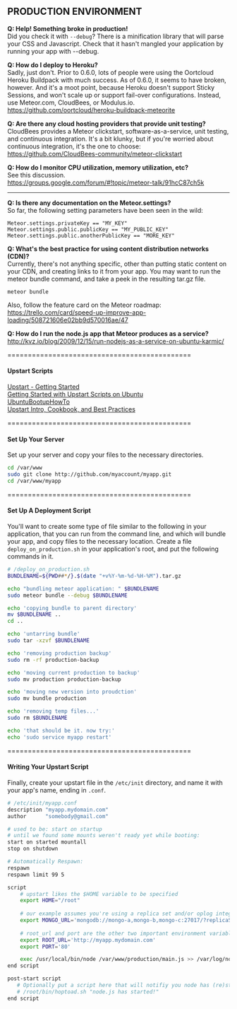 ## PRODUCTION ENVIRONMENT

**Q:  Help!  Something broke in production!**  
Did you check it with ``--debug``?  There is a minification library that will parse your CSS and Javascript.  Check that it hasn't mangled your application by running your app with --debug.

**Q:  How do I deploy to Heroku?**  
Sadly, just don't.  Prior to 0.6.0, lots of people were using the Oortcloud Heroku Buildpack with much success.  As of 0.6.0, it seems to have broken, however.  And it's a moot point, because Heroku doesn't support Sticky Sessions, and won't scale up or support fail-over configurations.  Instead, use Meteor.com, CloudBees, or Modulus.io.  
https://github.com/oortcloud/heroku-buildpack-meteorite

**Q:  Are there any cloud hosting providers that provide unit testing?**  
CloudBees provides a Meteor clickstart, software-as-a-service, unit testing, and continuous integration.  It's a bit klunky, but if you're worried about continuous integration, it's the one to choose:  
https://github.com/CloudBees-community/meteor-clickstart  

**Q:  How do I monitor CPU utilization, memory utilization, etc?**  
See this discussion.  
https://groups.google.com/forum/#!topic/meteor-talk/91hcC87ch5k  




------------------------------------------------------------------
**Q:  Is there any documentation on the Meteor.settings?**    
So far, the following setting parameters have been seen in the wild:  

````
Meteor.settings.privateKey == "MY_KEY"  
Meteor.settings.public.publicKey == "MY_PUBLIC_KEY"   
Meteor.settings.public.anotherPublicKey == "MORE_KEY"  
````


**Q:  What's the best practice for using content distribution networks (CDN)?**  
Currently, there's not anything specific, other than putting static content on your CDN, and creating links to it from your app.  You may want to run the meteor bundle command, and take a peek in the resulting tar.gz file.
````
meteor bundle
````

Also, follow the feature card on the Meteor roadmap:  
https://trello.com/card/speed-up-improve-app-loading/508721606e02bb9d570016ae/47


**Q: How do I run the node.js app that Meteor produces as a service?**  
http://kvz.io/blog/2009/12/15/run-nodejs-as-a-service-on-ubuntu-karmic/  

=============================================
#### Upstart Scripts  

[Upstart - Getting Started](http://upstart.ubuntu.com/getting-started.html)  
[Getting Started with Upstart Scripts on Ubuntu](http://buddylindsey.com/getting-started-with-and-understanding-upstart-scripts-on-ubuntu/)  
[UbuntuBootupHowTo](https://help.ubuntu.com/community/UbuntuBootupHowto)  
[Upstart Intro, Cookbook, and Best Practices](http://upstart.ubuntu.com/cookbook/)  


=============================================
#### Set Up Your Server

Set up your server and copy your files to the necessary directories.  

````sh
cd /var/www
sudo git clone http://github.com/myaccount/myapp.git
cd /var/www/myapp
````

=============================================
#### Set Up A Deployment Script

You'll want to create some type of file similar to the following in your application, that you can run from the command line, and which will bundle your app, and copy files to the necessary location.  Create a file ``deploy_on_production.sh`` in your application's root, and put the following commands in it.  

````sh
# /deploy_on_production.sh
BUNDLENAME=${PWD##*/}.$(date "+v%Y-%m-%d-%H-%M").tar.gz

echo "bundling meteor application: " $BUNDLENAME
sudo meteor bundle --debug $BUNDLENAME

echo 'copying bundle to parent directory'
mv $BUNDLENAME ..
cd ..

echo 'untarring bundle'
sudo tar -xzvf $BUNDLENAME

echo 'removing production backup'
sudo rm -rf production-backup

echo 'moving current production to backup'
sudo mv production production-backup

echo 'moving new version into proudction'
sudo mv bundle production

echo 'removing temp files...'
sudo rm $BUNDLENAME

echo 'that should be it. now try:'
echo 'sudo service myapp restart'
````

=============================================
#### Writing Your Upstart Script

Finally, create your upstart file in the ``/etc/init`` directory, and name it with your app's name, ending in ``.conf``.

````sh
# /etc/init/myapp.conf
description "myapp.mydomain.com"
author      "somebody@gmail.com"

# used to be: start on startup
# until we found some mounts weren't ready yet while booting:
start on started mountall
stop on shutdown

# Automatically Respawn:
respawn
respawn limit 99 5

script
    # upstart likes the $HOME variable to be specified
    export HOME="/root"
    
    # our example assumes you're using a replica set and/or oplog integreation
    export MONGO_URL='mongodb://mongo-a,mongo-b,mongo-c:27017/?replicaSet=meteor'
    
    # root_url and port are the other two important environment variables to set
    export ROOT_URL='http://myapp.mydomain.com'
    export PORT='80'

    exec /usr/local/bin/node /var/www/production/main.js >> /var/log/node.log 2>&1
end script

post-start script
   # Optionally put a script here that will notifiy you node has (re)started
   # /root/bin/hoptoad.sh "node.js has started!"
end script
````

